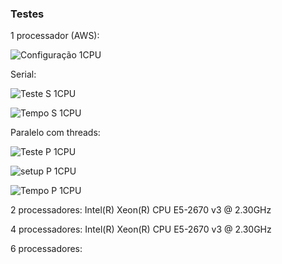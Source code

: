 ### Testes

1 processador (AWS):

![Configuração 1CPU](https://github.com/Gustavo-Aragao-Guedes/CP05G/assets/64610385/1ac61e5f-eba8-493f-938c-798cfa8fce66)


Serial:

![Teste S 1CPU](https://github.com/Gustavo-Aragao-Guedes/CP05G/assets/64610385/be624c4c-797b-4c42-b502-80df3d618006)

![Tempo S  1CPU](https://github.com/Gustavo-Aragao-Guedes/CP05G/assets/64610385/d4e62f78-9391-4685-8a29-67a540f606f8)

Paralelo com threads:

![Teste P 1CPU](https://github.com/Gustavo-Aragao-Guedes/CP05G/assets/64610385/5b876968-7b52-4f3d-966a-36a7889eb0fa)

![setup P 1CPU](https://github.com/Gustavo-Aragao-Guedes/CP05G/assets/64610385/2e9e93cf-b449-491c-8d79-4fa8b5d0430d)

![Tempo P 1CPU](https://github.com/Gustavo-Aragao-Guedes/CP05G/assets/64610385/ec937aac-a6a6-4d05-8af2-48edbb21d84e)

2 processadores:  Intel(R) Xeon(R) CPU E5-2670 v3 @ 2.30GHz


4 processadores:  Intel(R) Xeon(R) CPU E5-2670 v3 @ 2.30GHz

6 processadores:  





